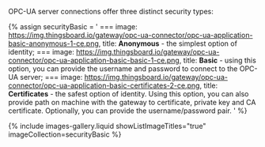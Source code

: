 OPC-UA server connections offer three distinct security types:

{% assign securityBasic = '
    ===
        image: https://img.thingsboard.io/gateway/opc-ua-connector/opc-ua-application-basic-anonymous-1-ce.png,
        title: **Anonymous** - the simplest option of identity;
    ===
        image: https://img.thingsboard.io/gateway/opc-ua-connector/opc-ua-application-basic-basic-1-ce.png,
        title: **Basic** - using this option, you can provide the username and password to connect to the OPC-UA server;
    ===
        image: https://img.thingsboard.io/gateway/opc-ua-connector/opc-ua-application-basic-certificates-2-ce.png,
        title: **Certificates** - the safest option of identity. Using this option, you can also provide path on machine with the gateway to certificate, private key and CA certificate. Optionally, you can provide the username/password pair.
    '
%}

{% include images-gallery.liquid showListImageTitles="true" imageCollection=securityBasic %}
